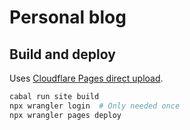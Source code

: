 # Personal blog

## Build and deploy

Uses [Cloudflare Pages direct upload](https://developers.cloudflare.com/pages/get-started/direct-upload/).

```sh
cabal run site build
npx wrangler login  # Only needed once
npx wrangler pages deploy
```
